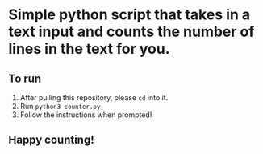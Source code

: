 # Simple python script that takes in a text input and counts the number of lines in the text for you.

## To run
1. After pulling this repository, please `cd` into it.
2. Run `python3 counter.py`
3. Follow the instructions when prompted!

## Happy counting!
